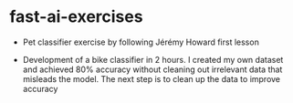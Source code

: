 # fast-ai-exercises

- Pet classifier exercise by following Jérémy Howard first lesson

- Development of a bike classifier in 2 hours. I created my own dataset and achieved 80% accuracy without cleaning out irrelevant data that misleads the model. The next step is to clean up the data to improve accuracy